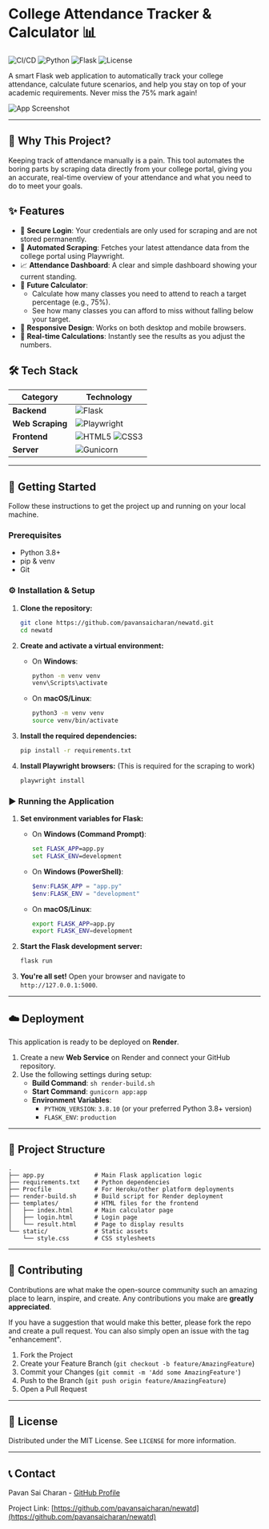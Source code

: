 # College Attendance Tracker & Calculator 📊

![CI/CD](https://img.shields.io/badge/build-passing-brightgreen)
![Python](https://img.shields.io/badge/python-3.8+-blue.svg)
![Flask](https://img.shields.io/badge/flask-3.1.0-orange)
![License](https://img.shields.io/badge/license-MIT-green)

A smart Flask web application to automatically track your college attendance, calculate future scenarios, and help you stay on top of your academic requirements. Never miss the 75% mark again!

<!-- TODO: Add a nice screenshot of the app's dashboard -->
![App Screenshot](https://github.com/pavansaicharan/newatd/blob/main/login_error.png?raw=true) 


---

## 🤔 Why This Project?

Keeping track of attendance manually is a pain. This tool automates the boring parts by scraping data directly from your college portal, giving you an accurate, real-time overview of your attendance and what you need to do to meet your goals.

## ✨ Features

*   🔐 **Secure Login**: Your credentials are only used for scraping and are not stored permanently.
*   🤖 **Automated Scraping**: Fetches your latest attendance data from the college portal using Playwright.
*   📈 **Attendance Dashboard**: A clear and simple dashboard showing your current standing.
*   🧮 **Future Calculator**:
    *   Calculate how many classes you need to attend to reach a target percentage (e.g., 75%).
    *   See how many classes you can afford to miss without falling below your target.
*   📱 **Responsive Design**: Works on both desktop and mobile browsers.
*   🔄 **Real-time Calculations**: Instantly see the results as you adjust the numbers.

## 🛠️ Tech Stack

| Category         | Technology                                                              |
| ---------------- | ----------------------------------------------------------------------- |
| **Backend**      | ![Flask](https://img.shields.io/badge/-Flask-000000?style=flat-square&logo=flask) |
| **Web Scraping** | ![Playwright](https://img.shields.io/badge/-Playwright-2EAD33?style=flat-square&logo=playwright) |
| **Frontend**     | ![HTML5](https://img.shields.io/badge/-HTML5-E34F26?style=flat-square&logo=html5) ![CSS3](https://img.shields.io/badge/-CSS3-1572B6?style=flat-square&logo=css3) |
| **Server**       | ![Gunicorn](https://img.shields.io/badge/-Gunicorn-499848?style=flat-square&logo=gunicorn) |

---

## 🚀 Getting Started

Follow these instructions to get the project up and running on your local machine.

### Prerequisites

*   Python 3.8+
*   pip & venv
*   Git

### ⚙️ Installation & Setup

1.  **Clone the repository:**
    ```sh
    git clone https://github.com/pavansaicharan/newatd.git
    cd newatd
    ```

2.  **Create and activate a virtual environment:**
    *   On **Windows**:
        ```sh
        python -m venv venv
        venv\Scripts\activate
        ```
    *   On **macOS/Linux**:
        ```sh
        python3 -m venv venv
        source venv/bin/activate
        ```

3.  **Install the required dependencies:**
    ```sh
    pip install -r requirements.txt
    ```

4.  **Install Playwright browsers:** (This is required for the scraping to work)
    ```sh
    playwright install
    ```

### ▶️ Running the Application

1.  **Set environment variables for Flask:**
    *   On **Windows (Command Prompt)**:
        ```cmd
        set FLASK_APP=app.py
        set FLASK_ENV=development
        ```
    *   On **Windows (PowerShell)**:
        ```powershell
        $env:FLASK_APP = "app.py"
        $env:FLASK_ENV = "development"
        ```
    *   On **macOS/Linux**:
        ```sh
        export FLASK_APP=app.py
        export FLASK_ENV=development
        ```

2.  **Start the Flask development server:**
    ```sh
    flask run
    ```

3.  **You're all set!** Open your browser and navigate to `http://127.0.0.1:5000`.

---

## ☁️ Deployment

This application is ready to be deployed on **Render**.

1.  Create a new **Web Service** on Render and connect your GitHub repository.
2.  Use the following settings during setup:
    *   **Build Command**: `sh render-build.sh`
    *   **Start Command**: `gunicorn app:app`
    *   **Environment Variables**:
        *   `PYTHON_VERSION`: `3.8.10` (or your preferred Python 3.8+ version)
        *   `FLASK_ENV`: `production`

---

## 📁 Project Structure

```
.
├── app.py              # Main Flask application logic
├── requirements.txt    # Python dependencies
├── Procfile            # For Heroku/other platform deployments
├── render-build.sh     # Build script for Render deployment
├── templates/          # HTML files for the frontend
│   ├── index.html      # Main calculator page
│   ├── login.html      # Login page
│   └── result.html     # Page to display results
└── static/             # Static assets
    └── style.css       # CSS stylesheets
```

---

## 🙌 Contributing

Contributions are what make the open-source community such an amazing place to learn, inspire, and create. Any contributions you make are **greatly appreciated**.

If you have a suggestion that would make this better, please fork the repo and create a pull request. You can also simply open an issue with the tag "enhancement".

1.  Fork the Project
2.  Create your Feature Branch (`git checkout -b feature/AmazingFeature`)
3.  Commit your Changes (`git commit -m 'Add some AmazingFeature'`)
4.  Push to the Branch (`git push origin feature/AmazingFeature`)
5.  Open a Pull Request

---

## 📄 License

Distributed under the MIT License. See `LICENSE` for more information.

---

## 📞 Contact

Pavan Sai Charan - [GitHub Profile](https://github.com/pavansaicharan)

Project Link: [https://github.com/pavansaicharan/newatd](https://github.com/pavansaicharan/newatd) 